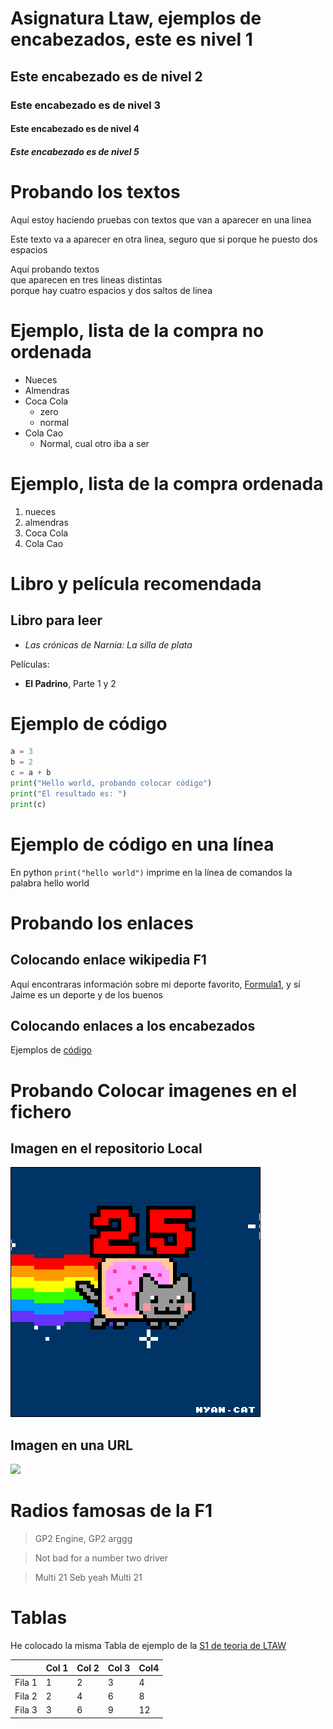 # Asignatura Ltaw, ejemplos de encabezados, este es nivel 1
## Este encabezado es de nivel 2
### Este encabezado es de nivel 3
#### Este encabezado es de nivel 4
##### Este encabezado es de nivel 5

# Probando los textos 
Aquí estoy haciendo pruebas con textos que van a aparecer en una linea 

Este texto va a aparecer en otra linea, seguro que si porque he puesto dos espacios

Aquí probando textos  
que aparecen en tres lineas distintas  
porque hay cuatro espacios y dos saltos de linea
# Ejemplo, lista de la compra no ordenada 
* Nueces 
* Almendras 
* Coca Cola
    * zero
    * normal
* Cola Cao
    * Normal, cual otro iba a ser 
# Ejemplo, lista de la compra ordenada 
1. nueces 
2. almendras 
3. Coca Cola
4. Cola Cao
# Libro y película recomendada 
## Libro para leer
* *Las crónicas de Narnia: La silla de plata*

Películas: 
* **El Padrino**, Parte 1 y 2
# Ejemplo de código
```python
a = 3
b = 2
c = a + b
print("Hello world, probando colocar código")
print("El resultado es: ")
print(c)
```
# Ejemplo de código en una línea 
En python `print("hello world")` imprime en la línea de comandos la palabra hello world

# Probando los enlaces 
## Colocando enlace wikipedia F1
Aquí encontraras información sobre mi deporte favorito, [Formula1](https://es.wikipedia.org/wiki/F%C3%B3rmula_1), y sí Jaime es un deporte y de los buenos 
## Colocando enlaces a los encabezados 
Ejemplos de [código](#Código)
# Probando Colocar imagenes en el fichero
## Imagen en el repositorio Local
![](Ejercicio2-img1.gif)
## Imagen en una URL
![](https://upload.wikimedia.org/wikipedia/commons/2/2f/CC_BY-SA_3.0.png)
# Radios famosas de la F1

> GP2 Engine, GP2 arggg

> Not bad for a number two driver

> Multi 21 Seb yeah Multi 21

# Tablas 
He colocado la misma Tabla de ejemplo de la [S1 de teoria de LTAW](https://github.com/myTeachingURJC/2020-2021-LTAW/wiki/S1:-Lenguajes-de-marcado.-Markdown)

|         | Col 1 | Col 2| Col 3| Col4 |
|---------|-------|------|------|------|
|  Fila 1 |   1   |   2  |   3  |  4   |
|  Fila 2 |   2   |   4  |   6  |  8   |
|  Fila 3 |   3   |   6  |   9  |  12  |